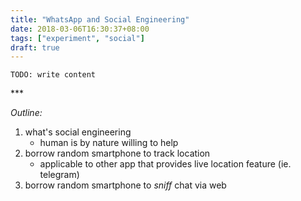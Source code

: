 ```yaml
---
title: "WhatsApp and Social Engineering"
date: 2018-03-06T16:30:37+08:00
tags: ["experiment", "social"]
draft: true
---
```


`TODO: write content` 






<p class="text-center">***</p>

*Outline:*

1. what's social engineering
    - human is by nature willing to help
2. borrow random smartphone to track location
    - applicable to other app that provides live location feature (ie. telegram) 
2. borrow random smartphone to *sniff* chat via web
